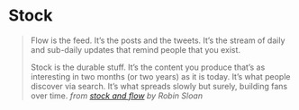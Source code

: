 # Stock

> Flow is the feed. It’s the posts and the tweets. It’s the stream of daily and sub-daily updates that remind people that you exist.
> 
> Stock is the durable stuff. It’s the content you produce that’s as interesting in two months (or two years) as it is today. It’s what people discover via search. It’s what spreads slowly but surely, building fans over time.
> *from [stock and flow](http://snarkmarket.com/2010/4890) by Robin Sloan*

